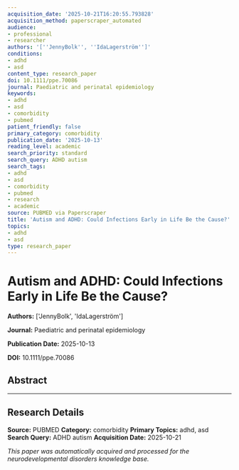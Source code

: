 ```yaml
---
acquisition_date: '2025-10-21T16:20:55.793828'
acquisition_method: paperscraper_automated
audience:
- professional
- researcher
authors: '[''JennyBolk'', ''IdaLagerström'']'
conditions:
- adhd
- asd
content_type: research_paper
doi: 10.1111/ppe.70086
journal: Paediatric and perinatal epidemiology
keywords:
- adhd
- asd
- comorbidity
- pubmed
patient_friendly: false
primary_category: comorbidity
publication_date: '2025-10-13'
reading_level: academic
search_priority: standard
search_query: ADHD autism
search_tags:
- adhd
- asd
- comorbidity
- pubmed
- research
- academic
source: PUBMED via Paperscraper
title: 'Autism and ADHD: Could Infections Early in Life Be the Cause?'
topics:
- adhd
- asd
type: research_paper
---
```


# Autism and ADHD: Could Infections Early in Life Be the Cause?

**Authors:** ['JennyBolk', 'IdaLagerström']

**Journal:** Paediatric and perinatal epidemiology

**Publication Date:** 2025-10-13

**DOI:** 10.1111/ppe.70086

## Abstract



---

## Research Details

**Source:** PUBMED
**Category:** comorbidity
**Primary Topics:** adhd, asd
**Search Query:** ADHD autism
**Acquisition Date:** 2025-10-21

*This paper was automatically acquired and processed for the neurodevelopmental disorders knowledge base.*
